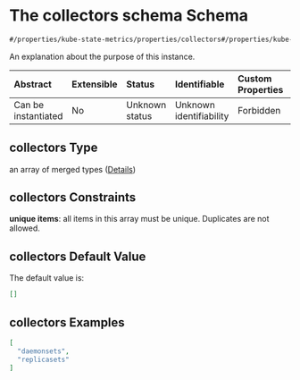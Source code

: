 # The collectors schema Schema

```txt
#/properties/kube-state-metrics/properties/collectors#/properties/kube-state-metrics/properties/collectors
```

An explanation about the purpose of this instance.

| Abstract            | Extensible | Status         | Identifiable            | Custom Properties | Additional Properties | Access Restrictions | Defined In                                                        |
| :------------------ | :--------- | :------------- | :---------------------- | :---------------- | :-------------------- | :------------------ | :---------------------------------------------------------------- |
| Can be instantiated | No         | Unknown status | Unknown identifiability | Forbidden         | Allowed               | none                | [values.schema.json\*](values.schema.json "open original schema") |

## collectors Type

an array of merged types ([Details](values-properties-the-kube-state-metrics-schema-properties-the-collectors-schema-items.md))

## collectors Constraints

**unique items**: all items in this array must be unique. Duplicates are not allowed.

## collectors Default Value

The default value is:

```json
[]
```

## collectors Examples

```json
[
  "daemonsets",
  "replicasets"
]
```

